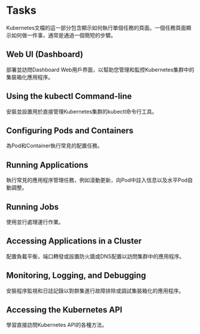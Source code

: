 # Tasks

Kubernetes文檔的這一部分包含顯示如何執行單個任務的頁面。一個任務頁面顯示如何做一件事，通常是通過一個簡短的步驟。

## Web UI (Dashboard)

部署並訪問Dashboard Web用戶界面，以幫助您管理和監控Kubernetes集群中的集裝箱化應用程序。

## Using the kubectl Command-line

安裝並設置用於直接管理Kubernetes集群的kubectl命令行工具。

## Configuring Pods and Containers

為Pod和Container執行常見的配置任務。


## Running Applications

執行常見的應用程序管理任務，例如滾動更新，向Pod中註入信息以及水平Pod自動調整。

## Running Jobs

使用並行處理運行作業。

## Accessing Applications in a Cluster

配置負載平衡，端口轉發或設置防火牆或DNS配置以訪問集群中的應用程序。

## Monitoring, Logging, and Debugging

安裝程序監視和日誌記錄以對群集進行故障排除或調試集裝箱化的應用程序。

## Accessing the Kubernetes API

學習直接訪問Kubernetes API的各種方法。